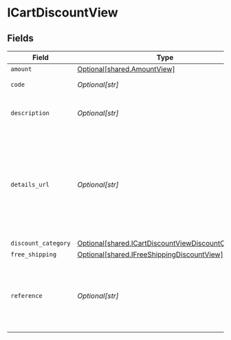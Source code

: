 # ICartDiscountView


## Fields

| Field                                                                                                              | Type                                                                                                               | Required                                                                                                           | Description                                                                                                        | Example                                                                                                            |
| ------------------------------------------------------------------------------------------------------------------ | ------------------------------------------------------------------------------------------------------------------ | ------------------------------------------------------------------------------------------------------------------ | ------------------------------------------------------------------------------------------------------------------ | ------------------------------------------------------------------------------------------------------------------ |
| `amount`                                                                                                           | [Optional[shared.AmountView]](undefined/models/shared/amountview.md)                                               | :heavy_minus_sign:                                                                                                 | N/A                                                                                                                |                                                                                                                    |
| `code`                                                                                                             | *Optional[str]*                                                                                                    | :heavy_minus_sign:                                                                                                 | Discount code used.                                                                                                | SUMMER10                                                                                                           |
| `description`                                                                                                      | *Optional[str]*                                                                                                    | :heavy_minus_sign:                                                                                                 | Used to define the discount offering.                                                                              | 10% off our summer collection                                                                                      |
| `details_url`                                                                                                      | *Optional[str]*                                                                                                    | :heavy_minus_sign:                                                                                                 | Used to provide a link to additional details, such as a landing page, associated with the discount offering.       | https://boltswagstore.com/SUMMERSALE                                                                               |
| `discount_category`                                                                                                | [Optional[shared.ICartDiscountViewDiscountCategory]](undefined/models/shared/icartdiscountviewdiscountcategory.md) | :heavy_minus_sign:                                                                                                 | N/A                                                                                                                |                                                                                                                    |
| `free_shipping`                                                                                                    | [Optional[shared.IFreeShippingDiscountView]](undefined/models/shared/ifreeshippingdiscountview.md)                 | :heavy_minus_sign:                                                                                                 | N/A                                                                                                                |                                                                                                                    |
| `reference`                                                                                                        | *Optional[str]*                                                                                                    | :heavy_minus_sign:                                                                                                 | Used to define the reference ID associated with the discount available.                                            | DISC-1234                                                                                                          |